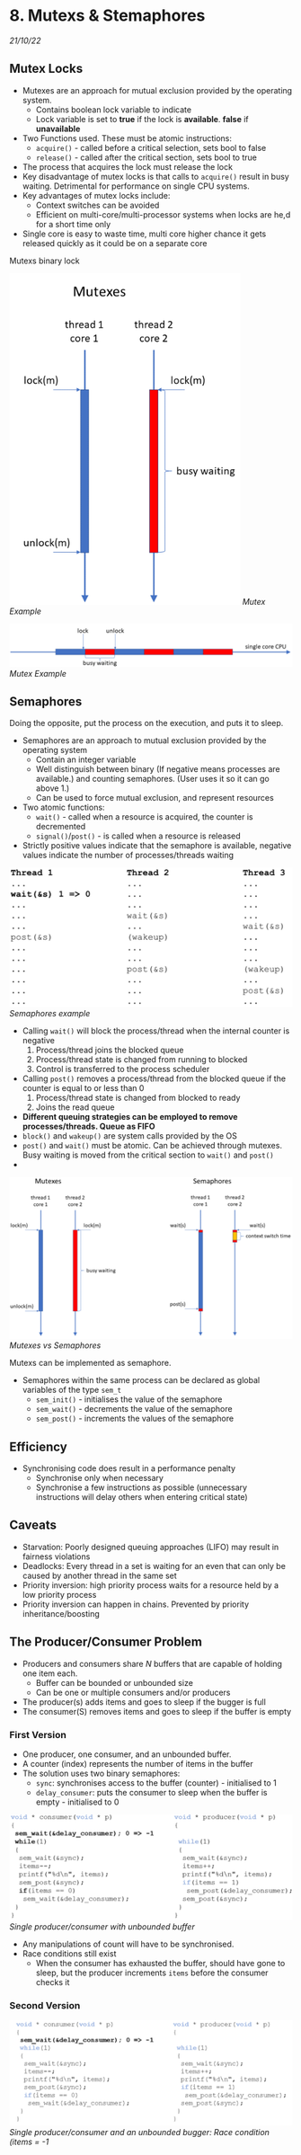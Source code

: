 # 8. Mutexs & Stemaphores
_21/10/22_
## Mutex Locks
- Mutexes are an approach for mutual exclusion provided by the operating system.
	- Contains boolean lock variable to indicate
	- Lock variable is set to **true** if the lock is **available**. **false** if **unavailable**
- Two Functions used. These must be atomic instructions:
	- `acquire()` - called before a critical selection, sets bool to false
	- `release()` - called after the critical section, sets bool to true
- The process that acquires the lock must release the lock
- Key disadvantage of mutex locks is that calls to `acquire()` result in busy waiting. Detrimental for performance on single CPU systems.
- Key advantages of mutex locks include:
	- Context switches can be avoided
	- Efficient on multi-core/multi-processor systems when locks are he,d for a short time only
- Single core is easy to waste time, multi core higher chance it gets released quickly as it could be on a separate core

Mutexs binary lock 

![](../_resources/20221021180257.png)
*Mutex Example*

![](../_resources/20221021180339.png)
*Mutex Example*
## Semaphores
Doing the opposite, put the process on the execution, and puts it to sleep.

- Semaphores are an approach to mutual exclusion provided by the operating system
	- Contain an integer variable
	- Well distinguish between binary (If negative means processes are available.) and counting semaphores. (User uses it so it can go above 1.) 
	- Can be used to force mutual exclusion, and represent resources
- Two atomic functions:
	- `wait()` - called when a resource is acquired, the counter is decremented
	- `signal()`/`post()` - is called when a resource is released
- Strictly positive values indicate that the semaphore is available, negative values indicate the number of processes/threads waiting

![](../_resources/20221021180514.png)
*Semaphores example*

- Calling `wait()` will block the process/thread when the internal counter is negative
	1. Process/thread joins the blocked queue
	2. Process/thread state is changed from running to blocked
	3. Control is transferred to the process scheduler
- Calling `post()` removes a process/thread from the blocked queue if the counter is equal to or less than 0
	1. Process/thread state is changed from blocked to ready
	2. Joins the read queue
- **Different queuing strategies can be employed to remove processes/threads. Queue as FIFO**
- `block()` and `wakeup()` are system calls provided by the OS
- `post()` and `wait()` must be atomic. Can be achieved through mutexes. Busy waiting is moved from the critical section to `wait()` and `post()`
- 
![](../_resources/20221021180600.png)
*Mutexes vs Semaphores*

Mutexs can be implemented as semaphore.

- Semaphores within the same process can be declared as global variables of the type `sem_t`
	- `sem_init()` - initialises the value of the semaphore
	- `sem_wait()` - decrements the value of the semaphore
	- `sem_post()` - increments the values of the semaphore 

## Efficiency
- Synchronising code does result in a performance penalty
	- Synchronise only when necessary
	- Synchronise a few instructions as possible (unnecessary instructions will delay others when entering critical state)

## Caveats
- Starvation: Poorly designed queuing approaches (LIFO) may result in fairness violations
- Deadlocks: Every thread in a set is waiting for an even that can only be caused by another thread in the same set
- Priority inversion: high priority process waits for a resource held by a low priority process
- Priority inversion can happen in chains. Prevented by priority inheritance/boosting

## The Producer/Consumer Problem
- Producers and consumers share *N* buffers that are capable of holding one item each.
	- Buffer can be bounded or unbounded size
	- Can be one or multiple consumers and/or producers
- The producer(s) adds items and goes to sleep if the bugger is full
- The consumer(S) removes items and goes to sleep if the buffer is empty
### First Version
- One producer, one consumer, and an unbounded buffer. 
- A counter (index) represents the number of items in the buffer
- The solution uses two binary semaphores:
	- `sync`: synchronises access to the buffer (counter) - initialised to 1
	- `delay_consumer`: puts the consumer to sleep when the buffer is empty - initialised to 0

![](../_resources/20221021180655.png)
*Single producer/consumer with unbounded buffer*
- Any manipulations of count will have to be synchronised. 
- Race conditions still exist
	- When the consumer has exhausted the buffer, should have gone to sleep, but the producer increments `items` before the consumer checks it
### Second Version

![](../_resources/20221021180723.png)
*Single producer/consumer and an unbounded bugger: Race condition (items = -1*
